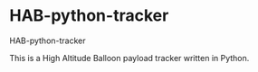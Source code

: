 HAB-python-tracker
==================

HAB-python-tracker

This is a High Altitude Balloon payload tracker written in Python.


